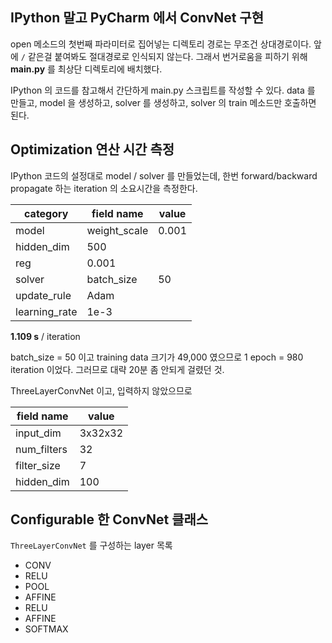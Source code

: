 ## IPython 말고 PyCharm 에서 ConvNet 구현
open 메소드의 첫번째 파라미터로 집어넣는 디렉토리 경로는 무조건 상대경로이다. 앞에 `/` 같은걸 붙여봐도 절대경로로 인식되지 않는다. 그래서 번거로움을 피하기 위해 **main.py** 를 최상단 디렉토리에 배치했다. 

IPython 의 코드를 참고해서 간단하게 main.py 스크립트를 작성할 수 있다. data 를 만들고, model 을 생성하고, solver 를 생성하고, solver 의 train 메소드만 호출하면 된다.
## Optimization 연산 시간 측정
IPython 코드의 설정대로 model / solver 를 만들었는데, 한번 forward/backward propagate 하는 iteration 의 소요시간을 측정한다.

category|field name | value |
--------|-----------|-------|
model|weight_scale|0.001|
 |hidden_dim|500|
 |reg|0.001|
solver|batch_size|50|
 |update_rule|Adam|
 |learning_rate|1e-3|
**1.109 s** / iteration

batch_size = 50 이고 training data 크기가 49,000 였으므로 1 epoch = 980 iteration 이었다. 그러므로 대략 20분 좀 안되게 걸렸던 것.

ThreeLayerConvNet 이고, 입력하지 않았으므로

field name|value
----------|-----
input_dim|3x32x32
num_filters|32
filter_size|7
hidden_dim|100
## Configurable 한 ConvNet 클래스
`ThreeLayerConvNet` 를 구성하는 layer 목록
* CONV
* RELU
* POOL
* AFFINE
* RELU
* AFFINE
* SOFTMAX

